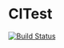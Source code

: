 # CITest
[![Build Status](https://travis-ci.org/rrafols/CITest.svg?branch=master)](https://travis-ci.org/rrafols/CITest)
